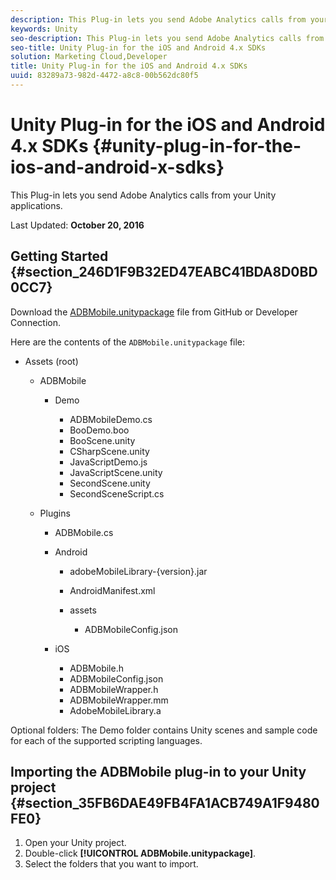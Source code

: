 ```yaml
---
description: This Plug-in lets you send Adobe Analytics calls from your Unity applications.
keywords: Unity
seo-description: This Plug-in lets you send Adobe Analytics calls from your Unity applications.
seo-title: Unity Plug-in for the iOS and Android 4.x SDKs
solution: Marketing Cloud,Developer
title: Unity Plug-in for the iOS and Android 4.x SDKs
uuid: 83289a73-982d-4472-a8c8-00b562dc80f5
---
```


# Unity Plug-in for the iOS and Android 4.x SDKs {#unity-plug-in-for-the-ios-and-android-x-sdks}

This Plug-in lets you send Adobe Analytics calls from your Unity applications.

Last Updated: **October 20, 2016**

## Getting Started {#section_246D1F9B32ED47EABC41BDA8D0BD0CC7}

Download the [ADBMobile.unitypackage](https://github.com/Adobe-Marketing-Cloud/mobile-services/releases) file from GitHub or Developer Connection.

Here are the contents of the `ADBMobile.unitypackage` file:

* Assets (root)

  * ADBMobile

    * Demo

      * ADBMobileDemo.cs 
      * BooDemo.boo 
      * BooScene.unity 
      * CSharpScene.unity 
      * JavaScriptDemo.js 
      * JavaScriptScene.unity 
      * SecondScene.unity 
      * SecondSceneScript.cs

  * Plugins

    * ADBMobile.cs 
    * Android

      * adobeMobileLibrary-{version}.jar 
      * AndroidManifest.xml 
      * assets

        * ADBMobileConfig.json

    * iOS

      * ADBMobile.h 
      * ADBMobileConfig.json 
      * ADBMobileWrapper.h 
      * ADBMobileWrapper.mm 
      * AdobeMobileLibrary.a

Optional folders: The Demo folder contains Unity scenes and sample code for each of the supported scripting languages.

## Importing the ADBMobile plug-in to your Unity project {#section_35FB6DAE49FB4FA1ACB749A1F9480FE0}

1. Open your Unity project. 
1. Double-click **[!UICONTROL ADBMobile.unitypackage]**. 
1. Select the folders that you want to import.

